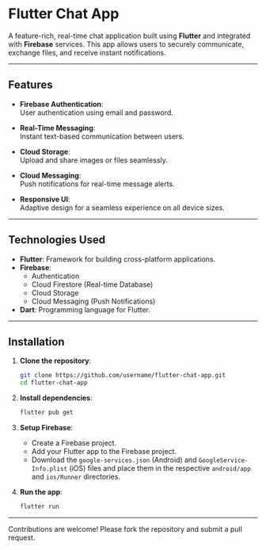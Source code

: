 # Flutter Chat App

A feature-rich, real-time chat application built using **Flutter** and integrated with **Firebase** services. This app allows users to securely communicate, exchange files, and receive instant notifications.

---

## Features

- **Firebase Authentication**:  
  User authentication using email and password.

- **Real-Time Messaging**:  
  Instant text-based communication between users.

- **Cloud Storage**:  
  Upload and share images or files seamlessly.

- **Cloud Messaging**:  
  Push notifications for real-time message alerts.

- **Responsive UI**:  
  Adaptive design for a seamless experience on all device sizes.

---

## Technologies Used

- **Flutter**: Framework for building cross-platform applications.
- **Firebase**:
  - Authentication
  - Cloud Firestore (Real-time Database)
  - Cloud Storage
  - Cloud Messaging (Push Notifications)
- **Dart**: Programming language for Flutter.

---

## Installation

1. **Clone the repository**:
   ```bash
   git clone https://github.com/username/flutter-chat-app.git
   cd flutter-chat-app
   ```

2. **Install dependencies**:
   ```bash
   flutter pub get
   ```

3. **Setup Firebase**:
   - Create a Firebase project.
   - Add your Flutter app to the Firebase project.
   - Download the `google-services.json` (Android) and `GoogleService-Info.plist` (iOS) files and place them in the respective `android/app` and `ios/Runner` directories.

4. **Run the app**:
   ```bash
   flutter run
   ```

---
Contributions are welcome! Please fork the repository and submit a pull request.
